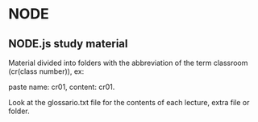 # NODE

## NODE.js study material

Material divided into folders with the abbreviation of the term classroom (cr(class number)), ex:

paste name: cr01, content: cr01.

Look at the glossario.txt file for the contents of each lecture, extra file or folder.